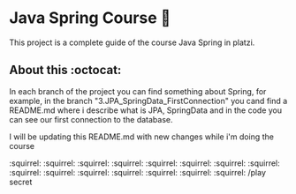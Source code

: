 # Java Spring Course :leaves:

This project is a complete guide of the course Java Spring in platzi.

## About this :octocat:

In each branch of the project you can find something about Spring, for example, in the branch "3.JPA_SpringData_FirstConnection" you cand find a README.md where i describe what is
JPA, SpringData and in the code you can see our first connection to the database. 

I will be updating this README.md with new changes while i'm doing the course 

:squirrel: :squirrel: :squirrel: :squirrel: :squirrel: :squirrel: :squirrel: :squirrel: :squirrel: :squirrel: :squirrel: :squirrel: :squirrel: :squirrel: :squirrel:
/play secret
